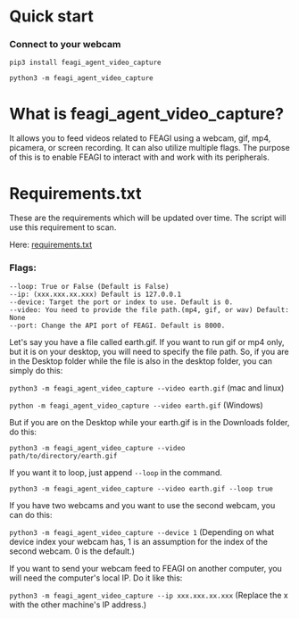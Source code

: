 # Quick start
### Connect to your webcam
`pip3 install feagi_agent_video_capture`

`python3 -m feagi_agent_video_capture`

# What is feagi_agent_video_capture?
It allows you to feed videos related to FEAGI using a webcam, gif, mp4, picamera, or screen recording. It can also utilize multiple flags. The purpose of this is to enable FEAGI to interact with and work with its peripherals.

# Requirements.txt
These are the requirements which will be updated over time. The script will use this requirement to scan.

Here: [requirements.txt](https://github.com/feagi/feagi/blob/staging/peripherals/feagi_agent_video_capture/feagi_agent_video_capture/requirements.txt)

### Flags:
```
--loop: True or False (Default is False)
--ip: (xxx.xxx.xx.xxx) Default is 127.0.0.1
--device: Target the port or index to use. Default is 0.
--video: You need to provide the file path.(mp4, gif, or wav) Default: None
--port: Change the API port of FEAGI. Default is 8000.
```
Let's say you have a file called earth.gif. If you want to run gif or mp4 only, but it is on your desktop, you will need to specify the file path. So, if you are in the Desktop folder while the file is also in the desktop folder, you can simply do this:

`python3 -m feagi_agent_video_capture --video earth.gif` (mac and linux)

`python -m feagi_agent_video_capture --video earth.gif` (Windows)

But if you are on the Desktop while your earth.gif is in the Downloads folder, do this:

`python3 -m feagi_agent_video_capture --video path/to/directory/earth.gif`

If you want it to loop, just append `--loop` in the command.

`python3 -m feagi_agent_video_capture --video earth.gif --loop true`

If you have two webcams and you want to use the second webcam, you can do this:

`python3 -m feagi_agent_video_capture --device 1` (Depending on what device index your webcam has, 1 is an assumption for the index of the second webcam. 0 is the default.)

If you want to send your webcam feed to FEAGI on another computer, you will need the computer's local IP. Do it like this:

`python3 -m feagi_agent_video_capture --ip xxx.xxx.xx.xxx` (Replace the x with the other machine's IP address.)